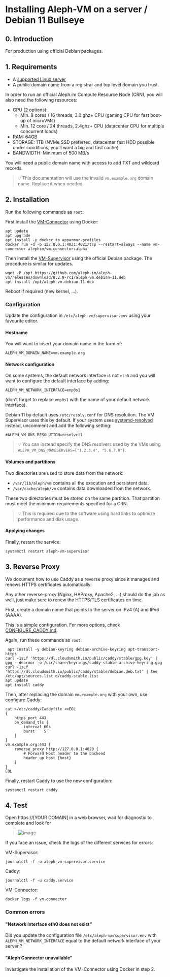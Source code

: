 # Installing Aleph-VM on a server / Debian 11 Bullseye

## 0. Introduction

For production using official Debian packages.

## 1. Requirements

- A [supported Linux server](../src/aleph/vm/orchestrator/README.md#1-supported-platforms)
- A public domain name from a registrar and top level domain you trust. 

In order to run an official Aleph.im Compute Resource Node (CRN), you will also need the following resources:

- CPU (2 options):
  - Min. 8 cores / 16 threads, 3.0 ghz+ CPU (gaming CPU for fast boot-up of microVMs)
  - Min. 12 core / 24 threads, 2.4ghz+ CPU (datacenter CPU for multiple concurrent loads)
- RAM: 64GB
- STORAGE: 1TB (NVMe SSD preferred, datacenter fast HDD possible under conditions, you’ll want a big and fast cache)
- BANDWIDTH: Minimum of 500 MB/s

You will need a public domain name with access to add TXT and wildcard records.

> 💡 This documentation will use the invalid `vm.example.org` domain name. Replace it when needed.

## 2. Installation

Run the following commands as `root`:

First install the [VM-Connector](../vm_connector/README.md) using Docker:
```shell
apt update
apt upgrade
apt install -y docker.io apparmor-profiles
docker run -d -p 127.0.0.1:4021:4021/tcp --restart=always --name vm-connector alephim/vm-connector:alpha
```

Then install the [VM-Supervisor](../src/aleph/vm/orchestrator/README.md) using the official Debian package.
The procedure is similar for updates.
```shell
wget -P /opt https://github.com/aleph-im/aleph-vm/releases/download/0.2.9-rc1/aleph-vm.debian-11.deb
apt install /opt/aleph-vm.debian-11.deb
```

Reboot if required (new kernel, ...).

### Configuration

Update the configuration in `/etc/aleph-vm/supervisor.env` using your favourite editor.

#### Hostname

You will want to insert your domain name in the form of:
```
ALEPH_VM_DOMAIN_NAME=vm.example.org
```

#### Network configuration

On some systems, the default network interface is not `eth0` and you will want to configure the default interface
by adding:
```
ALEPH_VM_NETWORK_INTERFACE=enp0s1
```
(don't forget to replace `enp0s1` with the name of your default network interface).

Debian 11 by default uses `/etc/resolv.conf` for DNS resolution. The VM Supervisor uses this by default.
If your system uses [systemd-resolved](https://manpages.debian.org/bullseye/systemd/systemd-resolved.8.en.html)
instead, uncomment and add the following setting:
```
#ALEPH_VM_DNS_RESOLUTION=resolvctl
```

> 💡 You can instead specify the DNS resolvers used by the VMs using `ALEPH_VM_DNS_NAMESERVERS=["1.2.3.4", "5.6.7.8"]`.

#### Volumes and partitions

Two directories are used to store data from the network:
- `/var/lib/aleph/vm` contains all the execution and persistent data.
- `/var/cache/aleph/vm` contains data downloaded from the network.

These two directories must be stored on the same partition.
That partition must meet the minimum requirements specified for a CRN.

> 💡 This is required due to the software using hard links to optimize performance and disk usage.

#### Applying changes

Finally, restart the service:
```shell
systemctl restart aleph-vm-supervisor
```

## 3. Reverse Proxy

We document how to use Caddy as a reverse proxy since it manages and renews HTTPS certificates automatically.

Any other reverse-proxy (Nginx, HAProxy, Apache2, ...) should do the job as well, just make sure to renew the 
HTTPS/TLS certificates on time.

First, create a domain name that points to the server on IPv4 (A) and IPv6 (AAAA).

This is a simple configuration. For more options, check [CONFIGURE_CADDY.md](CONFIGURE_CADDY.md).

Again, run these commands as `root`:
```shell
 apt install -y debian-keyring debian-archive-keyring apt-transport-https
curl -1sLf 'https://dl.cloudsmith.io/public/caddy/stable/gpg.key' | gpg --dearmor -o /usr/share/keyrings/caddy-stable-archive-keyring.gpg
curl -1sLf 'https://dl.cloudsmith.io/public/caddy/stable/debian.deb.txt' | tee /etc/apt/sources.list.d/caddy-stable.list
apt update
apt install caddy
```

Then, after replacing the domain `vm.example.org` with your own, use configure Caddy:
```shell
cat >/etc/caddy/Caddyfile <<EOL
{
    https_port 443
    on_demand_tls {
        interval 60s
        burst    5
    }
}
vm.example.org:443 {
    reverse_proxy http://127.0.0.1:4020 {
        # Forward Host header to the backend
        header_up Host {host}
    }
} 
EOL
```
Finally, restart Caddy to use the new configuration:
```shell
systemctl restart caddy
```

## 4. Test

Open https://[YOUR DOMAIN] in a web browser, wait for diagnostic to complete and look for 

> ![image](https://user-images.githubusercontent.com/404665/150202090-91a02536-4e04-4af2-967f-fe105d116e1f.png)

If you face an issue, check the logs of the different services for errors:

VM-Supervisor:
```shell
journalctl -f -u aleph-vm-supervisor.service 
```

Caddy:
```shell
journalctl -f -u caddy.service 
```

VM-Connector:
```shell
docker logs -f vm-connector
```

### Common errors

#### "Network interface eth0 does not exist"

Did you update the configuration file `/etc/aleph-vm/supervisor.env` with `ALEPH_VM_NETWORK_INTERFACE` equal to 
the default network interface of your server ?

#### "Aleph Connector unavailable"

Investigate the installation of the VM-Connector using Docker in step 2.
